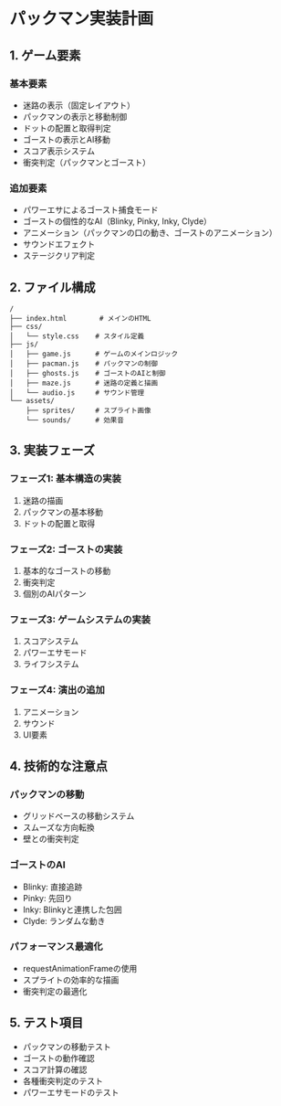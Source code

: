 # パックマン実装計画

## 1. ゲーム要素

### 基本要素
- 迷路の表示（固定レイアウト）
- パックマンの表示と移動制御
- ドットの配置と取得判定
- ゴーストの表示とAI移動
- スコア表示システム
- 衝突判定（パックマンとゴースト）

### 追加要素
- パワーエサによるゴースト捕食モード
- ゴーストの個性的なAI（Blinky, Pinky, Inky, Clyde）
- アニメーション（パックマンの口の動き、ゴーストのアニメーション）
- サウンドエフェクト
- ステージクリア判定

## 2. ファイル構成

```
/
├── index.html        # メインのHTML
├── css/
│   └── style.css    # スタイル定義
├── js/
│   ├── game.js      # ゲームのメインロジック
│   ├── pacman.js    # パックマンの制御
│   ├── ghosts.js    # ゴーストのAIと制御
│   ├── maze.js      # 迷路の定義と描画
│   └── audio.js     # サウンド管理
└── assets/
    ├── sprites/     # スプライト画像
    └── sounds/      # 効果音
```

## 3. 実装フェーズ

### フェーズ1: 基本構造の実装
1. 迷路の描画
2. パックマンの基本移動
3. ドットの配置と取得

### フェーズ2: ゴーストの実装
1. 基本的なゴーストの移動
2. 衝突判定
3. 個別のAIパターン

### フェーズ3: ゲームシステムの実装
1. スコアシステム
2. パワーエサモード
3. ライフシステム

### フェーズ4: 演出の追加
1. アニメーション
2. サウンド
3. UI要素

## 4. 技術的な注意点

### パックマンの移動
- グリッドベースの移動システム
- スムーズな方向転換
- 壁との衝突判定

### ゴーストのAI
- Blinky: 直接追跡
- Pinky: 先回り
- Inky: Blinkyと連携した包囲
- Clyde: ランダムな動き

### パフォーマンス最適化
- requestAnimationFrameの使用
- スプライトの効率的な描画
- 衝突判定の最適化

## 5. テスト項目
- パックマンの移動テスト
- ゴーストの動作確認
- スコア計算の確認
- 各種衝突判定のテスト
- パワーエサモードのテスト